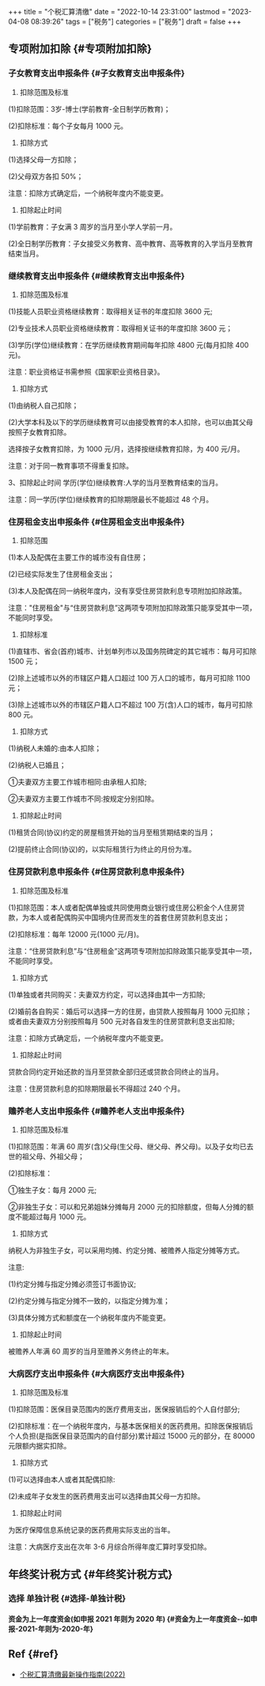 +++
title = "个税汇算清缴"
date = "2022-10-14 23:31:00"
lastmod = "2023-04-08 08:39:26"
tags = ["税务"]
categories = ["税务"]
draft = false
+++

## 专项附加扣除 {#专项附加扣除}


### 子女教育支出申报条件 {#子女教育支出申报条件}

1.  扣除范围及标准

(1)扣除范围：3岁-博士(学前教育-全日制学历教育)；

(2)扣除标准：每个子女每月 1000 元。

1.  扣除方式

(1)选择父母一方扣除；

(2)父母双方各扣 50%；

注意：扣除方式确定后，一个纳税年度内不能变更。

1.  扣除起止时间

(1)学前教育：子女满 3 周岁的当月至小学人学前一月。

(2)全日制学历教育：子女接受义务教育、高中教育、高等教育的入学当月至教育结束当月。


### 继续教育支出申报条件 {#继续教育支出申报条件}

1.  扣除范围及标准

(1)技能人员职业资格继续教育：取得相关证书的年度扣除 3600 元;

(2)专业技术人员职业资格继续教育：取得相关证书的年度扣除 3600 元；

(3)学历(学位)继续教育：在学历继续教育期间每年扣除 4800 元(每月扣除 400 元)。

注意：职业资格证书需参照《国家职业资格目录》。

1.  扣除方式

(1)由纳税人自己扣除；

(2)大学本科及以下的学历继续教育可以由接受教育的本人扣除，也可以由其父母按照子女教育扣除。

选择按子女教育扣除，为 1000 元/月，选择按继续教育扣除，为 400 元/月。

注意：对于同一教育事项不得重复扣除。

3、扣除起止时间
学历(学位)继续教育:人学的当月至教育结束的当月。

注意：同一学历(学位)继续教育的扣除期限最长不能超过 48 个月。


### 住房租金支出申报条件 {#住房租金支出申报条件}

1.  扣除范围

(1)本人及配偶在主要工作的城市没有自住房；

(2)已经实际发生了住房租金支出；

(3)本人及配偶在同一纳税年度内，没有享受住房贷款利息专项附加扣除政策。

注意："住房租金"与“住房贷款利息”这两项专项附加扣除政策只能享受其中一项，不能同时享受。

1.  扣除标准

(1)直辖市、省会(首府)城市、计划单列市以及国务院碑定的其它城市：每月可扣除 1500 元；

(2)除上述城市以外的市辖区户籍人口超过 100 万人口的城市，每月可扣除 1100 元；

(3)除上述城市以外的市辖区户籍人口不超过 100 万(含)人口的城市，每月可扣除 800 元。

1.  扣除方式

(1)纳税人未婚的:由本人扣除；

(2)纳税人已婚且；

①夫妻双方主要工作城市相同:由承租人扣除;

②夫妻双方主要工作城市不同:按规定分别扣除。

1.  扣除起止时间

(1)租赁合同(协议)约定的房屋租赁开始的当月至租赁期结束的当月；

(2)提前终止合同(协议)的，以实际租赁行为终止的月份为准。


### 住房贷款利息申报条件 {#住房贷款利息申报条件}

1.  扣除范围及标准

(1)扣除范围：本人或者配偶单独或共同使用商业银行或住房公积金个人住房贷款，为本人或者配偶购买中国境内住房而发生的首套住房贷款利息支出；

(2)扣除标准：每年 12000 元(1000 元/月)。

注意：“住房贷款利息”与“住房租金”这两项专项附加扣除政策只能享受其中一项，不能同时享受。

1.  扣除方式

(1)单独或者共同购买：夫妻双方约定，可以选择由其中一方扣除;

(2)婚前各自购买：婚后可以选择一方的住房，由贷款人按照每月 1000 元扣除；或者由夫妻双方分别按照每月 500 元对各自发生的住房贷款利息支出扣除;

注意：扣除方式确定后，一个纳税年度内不能变更。

1.  扣除起止时间

贷款合同约定开始还款的当月至贷款全部归还或贷款合同终止的当月。

注意：住房贷款利息的扣除期限最长不得超过 240 个月。


### 赡养老人支出申报条件 {#赡养老人支出申报条件}

1.  扣除范围及标准

(1)扣除范围：年满 60 周岁(含)父母(生父母、继父母、养父母)。以及子女均已去世的祖父母、外祖父母；

(2)扣除标准：

①独生子女：每月 2000 元;

②非独生子女：可以和兄弟姐妹分摊每月 2000 元的扣除额度，但每人分摊的额度不能超过每月 1000 元。

1.  扣除方式

纳税人为非独生子女，可以采用均摊、约定分摊、被赡养人指定分摊等方式。

注意:

(1)约定分摊与指定分摊必须签订书面协议;

(2)约定分摊与指定分摊不一致的，以指定分摊为准；

(3)具体分摊方式和额度在一个纳税年度内不能变更。

1.  扣除起止时间

被赡养人年满 60 周岁的当月至赡养义务终止的年末。


### 大病医疗支出申报条件 {#大病医疗支出申报条件}

1.  扣除范围及标准

(1)扣除范围：医保目录范围内的医疗费用支出，医保报销后的个人自付部分;

(2)扣除标准：在一个纳税年度内，与基本医保相关的医药费用。扣除医保报销后个人负担(是指医保目录范围内的自付部分)累计超过 15000 元的部分，在 80000 元限额内据实扣除。

1.  扣除方式

(1)可以选择由本人或者其配偶扣除:

(2)未成年子女发生的医药费用支出可以选择由其父母一方扣除。

1.  扣除起止时间

为医疗保障信息系统记录的医药费用实际支出的当年。

注意：大病医疗支出在次年 3-6 月综合所得年度汇算时享受扣除。


## 年终奖计税方式 {#年终奖计税方式}


### 选择 **单独计税** {#选择-单独计税}


#### 资金为上一年度资金(如申报 2021 年则为 2020 年) {#资金为上一年度资金--如申报-2021-年则为-2020-年}


## Ref {#ref}

-   [个税汇算清缴最新操作指南(2022)](https://mp.weixin.qq.com/s/G8z6V58EWA8S7J7kCqIXIA)